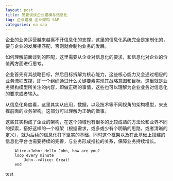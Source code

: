 ```yaml
---
layout: post
title: 简要谈谈企业建模与信息化
tag: 企业建模 企业架构 SAP
categories: ea sap
---
```


企业的业务运营越来越离不开信息化的支撑，这里的信息化系统完全是定制化的，要与企业的发展相匹配，否则就会制约业务的发展。

如何理解前面谈到的匹配，这里需要从企业对信息化的要求，和信息化对企业的价值两方面进行思考。

企业首先有其战略目标，然后目标拆解为核心能力，这些核心能力又会通过相应的业务流程支撑，即一个组织通过什么关键要素实现其战略意图和目标，这里就是业务架构模型所关注的内容，即做正确的事情，这些也可以理解为企业业务对信息化的要求或者输入。

从信息化角度看，这里其实从应用，数据，以及技术等不同视角的架构模型，来支撑前面的业务架构。这部分可以理解为正确的做事。

这些其实构成了企业的架构，在这个领域也有很多的比较成熟的方法论和业界不同的探索，搭好这样的一个框架（根据需求，或多或少有个明确的思路，或者清晰的定义），就为后续的信息化打下坚实的基础，同时这个框架以及在此基础上搭建的信息化平台也需要持续的完善，与业务形成推拉的关系，保障业务持续增长。

```sequence
    Alice->John: Hello John, how are you?
    loop every minute
        John-->Alice: Great!
    end
```

test
